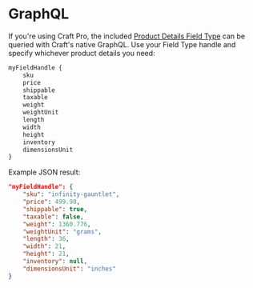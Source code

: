 # GraphQL
If you're using Craft Pro, the included [Product Details Field Type](docs:feature-tour/products) can be queried with Craft's native GraphQL. Use your Field Type handle and specify whichever product details you need:

```graphql
myFieldHandle {
    sku
    price
    shippable
    taxable
    weight
    weightUnit
    length
    width
    height
    inventory
    dimensionsUnit
}
```

Example JSON result:

```json
"myFieldHandle": {
    "sku": "infinity-gauntlet",
    "price": 499.98,
    "shippable": true,
    "taxable": false,
    "weight": 1360.776,
    "weightUnit": "grams",
    "length": 36,
    "width": 21,
    "height": 21,
    "inventory": null,
    "dimensionsUnit": "inches"
}
```
